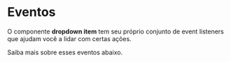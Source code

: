 # Eventos

O componente **dropdown item** tem seu próprio conjunto de event listeners que ajudam você a lidar com certas ações.

Saiba mais sobre esses eventos abaixo.